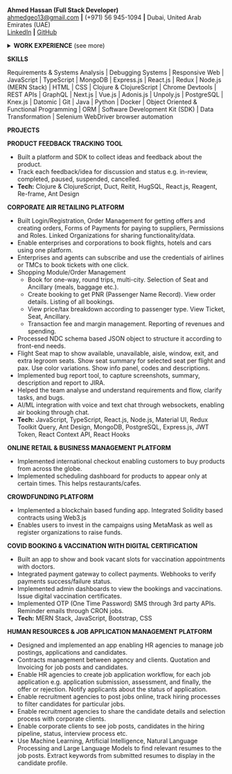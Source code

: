 **Ahmed Hassan (Full Stack Developer)**  
ahmedgeo13@gmail.com **|** (+971) 56 945-1094 **|** Dubai, United Arab Emirates (UAE)  
[LinkedIn](https://www.linkedin.com/in/ahmed1hsn/) **|** [GitHub](https://github.com/ahmed1hsn)

<details>
	<summary><b>WORK EXPERIENCE</b> (see more)</summary>
	
**AirRetailer**									          	   	  July. 2022 – Present  
*Full Stack Developer										     	    Dubai, UAE*

* Analyzed business requirements. Built data models, data structures, business logic, workflows, user interfaces.  
* Built reliable, maintainable software for airline retailing and corporate travel.

   
**Brandverse \- Chikoo**									        April. 2022 – June. 2022  
*Full Stack Developer										           Karachi, Pakistan*

* Built an ecommerce product scheduling dashboard & checkout for customers to order internationally.  
* Scheduling lets customers make rules (templates) to show/hide products at specific time frames in the store.

**Pluton**									  		   October. 2021 – April. 2022  
*Software Engineer										           Karachi, Pakistan*

* Built and maintained an app for vaccination booking platform with payments gateway.  
* Built and maintained an app for digital credentials issuance with customizable theming and credential schema.

**Techtory**  								 		March. 2021 – October. 2021  
*Front End Developer		 								           Karachi, Pakistan* 

* Built garage door customization engine and end-to-end shopping flow, using Next.js, Strapi, GSAP, Bootstrap.

**Outcry**		 							     		     June. 2019 – August. 2019  
*Front End Developer	 									             Remote, Upwork* 

* Built an app for IT product life cycle, feedback, review and completion management system using ClojureScript.

**EDUCATION**   
	  
**National University of Science and Technology (NUST)**			 	January, 2014 – January, 2019   
*Bachelor of Engineering in Mechanical Engineering					   		           Karachi, Pakistan*

* Designed and developed 3D printer for final year project.
</details>

**SKILLS** 

Requirements & Systems Analysis | Debugging Systems | Responsive Web | JavaScript | TypeScript | MongoDB | Express.js | React.js | Redux | Node.js (MERN Stack) | HTML | CSS | Clojure & ClojureScript | Chrome Devtools | REST APIs | GraphQL | Next.js | Vue.js | Adonis.js | Unpoly.js | PostgreSQL | Knex.js | Datomic | Git | Java | Python | Docker | Object Oriented & Functional Programming | ORM | Software Development Kit (SDK) | Data Transformation | Selenium WebDriver browser automation

**PROJECTS** 

**PRODUCT FEEDBACK TRACKING TOOL**

* Built a platform and SDK to collect ideas and feedback about the product.   
* Track each feedback/idea for discussion and status e.g. in-review, completed, paused, suspended, cancelled.   
* **Tech:** Clojure & ClojureScript, Duct, Reitit, HugSQL, React.js, Reagent, Re-frame, Ant Design

**CORPORATE AIR RETAILING PLATFORM**

* Built Login/Registration, Order Management for getting offers and creating orders, Forms of Payments for paying to suppliers, Permissions and Roles. Linked Organizations for sharing functionality/data.  
* Enable enterprises and corporations to book flights, hotels and cars using one platform.  
* Enterprises and agents can subscribe and use the credentials of airlines or TMCs to book tickets with one click.  
* Shopping Module/Order Management  
  * Book for one-way, round trips, multi-city. Selection of Seat and Ancillary (meals, baggage etc.).  
  * Create booking to get PNR (Passenger Name Record). View order details. Listing of all bookings.  
  * View price/tax breakdown according to passenger type. View Ticket, Seat, Ancillary.  
  * Transaction fee and margin management. Reporting of revenues and spending.  
* Processed NDC schema based JSON object to structure it according to front-end needs.  
* Flight Seat map to show available, unavailable, aisle, window, exit, and extra legroom seats. Show seat summary for selected seat per flight and pax. Use color variations. Show info panel, codes and descriptions.   
* Implemented bug report tool, to capture screenshots, summary, description and report to JIRA.  
* Helped the team analyse and understand requirements and flow, clarify tasks, and bugs.  
* AI/ML integration with voice and text chat through websockets, enabling air booking through chat.  
* **Tech:** JavaScript, TypeScript, React.js, Node.js, Material UI, Redux Toolkit Query, Ant Design, MongoDB, PostgreSQL, Express.js, JWT Token, React Context API, React Hooks

**ONLINE RETAIL & BUSINESS MANAGEMENT PLATFORM**

* Implemented international checkout enabling customers to buy products from across the globe.  
* Implemented scheduling dashboard for products to appear only at certain times. This helps restaurants/cafes.

**CROWDFUNDING PLATFORM**

* Implemented a blockchain based funding app. Integrated Solidity based contracts using Web3.js  
* Enables users to invest in the campaigns using MetaMask as well as register organizations to raise funds.

**COVID BOOKING & VACCINATION WITH DIGITAL CERTIFICATION**

* Built an app to show and book vacant slots for vaccination appointments with doctors.  
* Integrated payment gateway to collect payments. Webhooks to verify payments success/failure status.  
* Implemented admin dashboards to view the bookings and vaccinations. Issue digital vaccination certificates.  
* Implemented OTP (One Time Password) SMS through 3rd party APIs. Reminder emails through CRON jobs.  
* **Tech:** MERN Stack, JavaScript, Bootstrap, CSS

**HUMAN RESOURCES & JOB APPLICATION MANAGEMENT PLATFORM**

* Designed and implemented an app enabling HR agencies to manage job postings, applications and candidates.  
* Contracts management between agency and clients. Quotation and Invoicing for job posts and candidates.  
* Enable HR agencies to create job application workflow, for each job application e.g. application submission, assessment, and finally, the offer or rejection. Notify applicants about the status of application.  
* Enable recruitment agencies to post jobs online, track hiring processes to filter candidates for particular jobs.  
* Enable recruitment agencies to share the candidate details and selection process with corporate clients.  
* Enable corporate clients to see job posts, candidates in the hiring pipeline, status, interview process etc.  
* Use Machine Learning, Artificial Intelligence, Natural Language Processing and Large Language Models to find relevant resumes to the job posts. Extract keywords from submitted resumes to display in the candidate profile.
